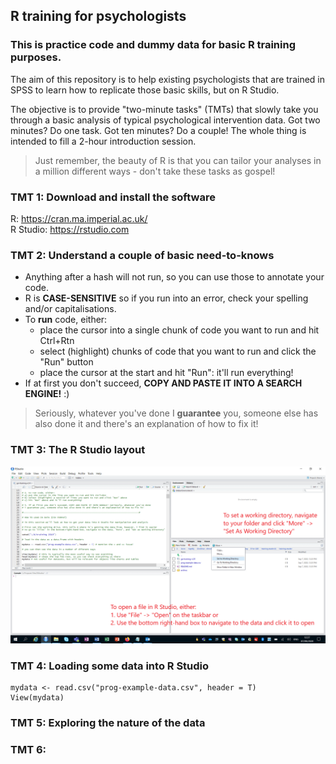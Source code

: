 ## R training for psychologists  

### This is practice code and dummy data for basic R training purposes. 

The aim of this repository is to help existing psychologists that are trained in SPSS to learn how to replicate those basic skills, but on R Studio.  

The objective is to provide "two-minute tasks" (TMTs) that slowly take you through a basic analysis of typical psychological intervention data. 
Got two minutes? Do one task. Got ten minutes? Do a couple! The whole thing is intended to fill a 2-hour introduction session.

> Just remember, the beauty of R is that you can tailor your analyses in a million different ways - don't take these tasks as gospel!

### TMT 1: Download and install the software  
R: https://cran.ma.imperial.ac.uk/  
R Studio: https://rstudio.com  

### TMT 2: Understand a couple of basic need-to-knows  
- Anything after a hash will not run, so you can use those to annotate your code.  
- R is **CASE-SENSITIVE** so if you run into an error, check your spelling and/or capitalisations.  
- To **run** code, either:  
  - place the cursor into a single chunk of code you want to run and hit Ctrl+Rtn  
  - select (highlight) chunks of code that you want to run and click the "Run" button  
  - place the cursor at the start and hit "Run": it'll run everything!  
- If at first you don't succeed, **COPY AND PASTE IT INTO A SEARCH ENGINE!** :)  

> Seriously, whatever you've done I **guarantee** you, someone else has also done it and there's an explanation of how to fix it!  

### TMT 3: The R Studio layout

   ![R Studio layout](main1.png)  

### TMT 4: Loading some data into R Studio

  
    mydata <- read.csv("prog-example-data.csv", header = T)  
    View(mydata)  
    

### TMT 5: Exploring the nature of the data

### TMT 6: 

